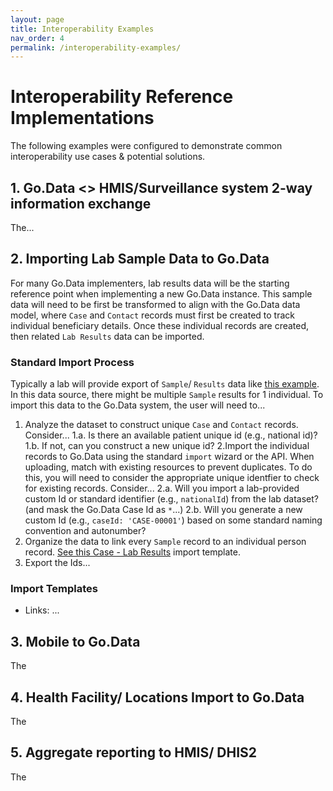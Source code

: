 ```yaml
---
layout: page
title: Interoperability Examples
nav_order: 4
permalink: /interoperability-examples/
---
```

# Interoperability Reference Implementations
The following examples were configured to demonstrate common interoperability use cases & potential solutions. 

## 1. Go.Data <> HMIS/Surveillance system 2-way information exchange
The...

## 2. Importing Lab Sample Data to Go.Data
For many Go.Data implementers, lab results data will be the starting reference point when implementing a new Go.Data instance. This sample data will need to be first 
be transformed to align with the Go.Data data model, where `Case` and `Contact` records must first be created to track individual beneficiary details. Once these individual
records are created, then related `Lab Results` data can be imported. 

### Standard Import Process
Typically a lab will provide export of `Sample`/ `Results` data like [this example](...). In this data source, there might be multiple `Sample` results for 1 individual. 
To import this data to the Go.Data system, the user will need to...
1. Analyze the dataset to construct unique `Case` and `Contact` records. Consider...
1.a. Is there an available patient unique id (e.g., national id)? 
1.b. If not, can you construct a new unique id? 
2.Import the individual records to Go.Data using the standard `import` wizard or the API. When uploading, match with existing resources to prevent duplicates. To do this, you will 
need to consider the appropriate unique identfier to check for existing records. Consider...
2.a. Will you import a lab-provided custom Id or standard identifier (e.g., `nationalId`) from the lab dataset? (and mask the Go.Data Case Id as `*`...)
2.b. Will you generate a new custom Id (e.g., `caseId: 'CASE-00001'`) based on some standard naming convention and autonumber? 
3. Organize the data to link every `Sample` record to an individual person record. [See this Case - Lab Results](...) import template. 
4. Export the Ids...


### Import Templates
- Links: ...

## 3. Mobile to Go.Data
The

## 4. Health Facility/ Locations  Import to Go.Data
The

## 5. Aggregate reporting to HMIS/ DHIS2 
The

